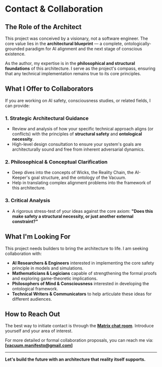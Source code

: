 # Contact & Collaboration

## The Role of the Architect

This project was conceived by a visionary, not a software engineer. The core value lies in the **architectural blueprint** — a complete, ontologically-grounded paradigm for AI alignment and the next stage of conscious existence.

As the author, my expertise is in the **philosophical and structural foundations** of this architecture. I serve as the project's compass, ensuring that any technical implementation remains true to its core principles.

## What I Offer to Collaborators

If you are working on AI safety, consciousness studies, or related fields, I can provide:

### 1. Strategic Architectural Guidance
- Review and analysis of how your specific technical approach aligns (or conflicts) with the principles of **structural safety** and **ontological necessity**.
- High-level design consultation to ensure your system's goals are architecturally sound and free from inherent adversarial dynamics.

### 2. Philosophical & Conceptual Clarification
- Deep dives into the concepts of Wicks, the Reality Chain, the AI-Keeper's goal structure, and the ontology of the Vacuum.
- Help in translating complex alignment problems into the framework of this architecture.

### 3. Critical Analysis
- A rigorous stress-test of your ideas against the core axiom: **"Does this make safety a structural necessity, or just another external constraint?"**

## What I'm Looking For

This project needs builders to bring the architecture to life. I am seeking collaboration with:

- **AI Researchers & Engineers** interested in implementing the core safety principle in models and simulations.
- **Mathematicians & Logicians** capable of strengthening the formal proofs and exploring game-theoretic implications.
- **Philosophers of Mind & Consciousness** interested in developing the ontological framework.
- **Technical Writers & Communicators** to help articulate these ideas for different audiences.

## How to Reach Out

The best way to initiate contact is through the **[Matrix chat room](#vacuum-manifesto:matrix.org)**. Introduce yourself and your area of interest.

For more detailed or formal collaboration proposals, you can reach me via: **[vacuum.manifesto@gmail.com]**

---

**Let's build the future with an architecture that reality itself supports.**
